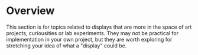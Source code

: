 # Overview

This section is for topics related to displays that are more in the space of art projects, curiousities or lab experiments. They may not be practical for implementation in your own project, but they are worth exploring for stretching your idea of what a "display" could be.
